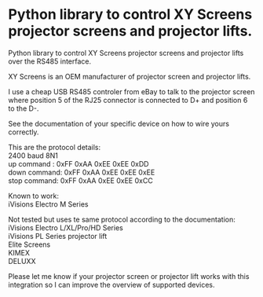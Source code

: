 Python library to control XY Screens projector screens and projector lifts.
=
Python library to control XY Screens projector screens and projector lifts over the RS485 interface.

XY Screens is an OEM manufacturer of projector screen and projector lifts.

I use a cheap USB RS485 controler from eBay to talk to the projector screen where position 5 of the RJ25 connector is connected to D+ and position 6 to the D-.

See the documentation of your specific device on how to wire yours correctly.

This are the protocol details:\
2400 baud 8N1\
up command  : 0xFF 0xAA 0xEE 0xEE 0xDD\
down command: 0xFF 0xAA 0xEE 0xEE 0xEE\
stop command: 0xFF 0xAA 0xEE 0xEE 0xCC

Known to work:\
iVisions Electro M Series

Not tested but uses te same protocol according to the documentation:\
iVisions Electro L/XL/Pro/HD Series\
iVisions PL Series projector lift\
Elite Screens\
KIMEX\
DELUXX

Please let me know if your projector screen or projector lift works with this integration so I can improve the overview of supported devices.